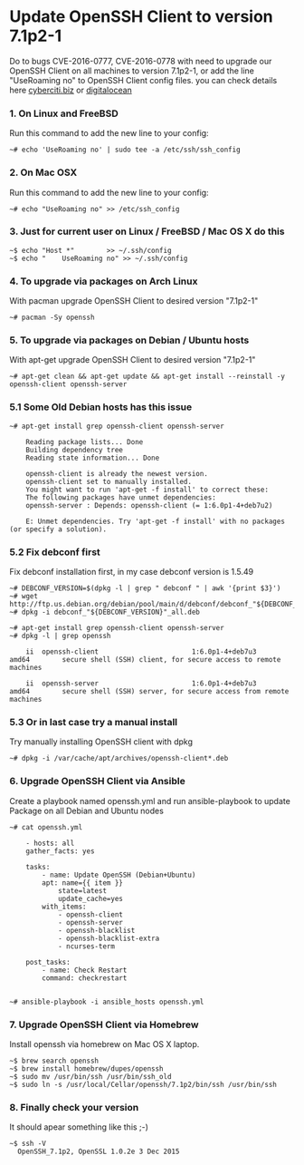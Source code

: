 # Update OpenSSH Client to version 7.1p2-1

Do to bugs CVE-2016-0777, CVE-2016-0778 with need to upgrade our OpenSSH Client on all machines to version 7.1p2-1,
or add the line "UseRoaming no" to OpenSSH Client config files. you can check details here [cyberciti.biz] or [digitalocean] 


### 1. On Linux and FreeBSD
Run this command to add the new line to your config:

    ~# echo 'UseRoaming no' | sudo tee -a /etc/ssh/ssh_config

    
### 2. On Mac OSX
Run this command to add the new line to your config:


    ~# echo "UseRoaming no" >> /etc/ssh_config

### 3. Just for current user on Linux / FreeBSD / Mac OS X do this 

    ~$ echo "Host *" 		>> ~/.ssh/config
    ~$ echo "    UseRoaming no" >> ~/.ssh/config

### 4. To upgrade via packages on Arch Linux
With pacman upgrade OpenSSH Client to desired version "7.1p2-1"

    ~# pacman -Sy openssh
          

### 5. To upgrade via packages on Debian / Ubuntu hosts
With apt-get upgrade OpenSSH Client to desired version "7.1p2-1"

    ~# apt-get clean && apt-get update && apt-get install --reinstall -y openssh-client openssh-server

### 5.1 Some Old Debian hosts has this issue

    ~# apt-get install grep openssh-client openssh-server
    
        Reading package lists... Done
        Building dependency tree       
        Reading state information... Done
        
        openssh-client is already the newest version.
        openssh-client set to manually installed.
        You might want to run 'apt-get -f install' to correct these:
        The following packages have unmet dependencies:
        openssh-server : Depends: openssh-client (= 1:6.0p1-4+deb7u2)
        
        E: Unmet dependencies. Try 'apt-get -f install' with no packages (or specify a solution).

        
### 5.2 Fix debconf first
Fix debconf installation first, in my case debconf version is 1.5.49


    ~# DEBCONF_VERSION=$(dpkg -l | grep " debconf " | awk '{print $3}')
    ~# wget http://ftp.us.debian.org/debian/pool/main/d/debconf/debconf_"${DEBCONF_VERSION}"_all.deb
    ~# dpkg -i debconf_"${DEBCONF_VERSION}"_all.deb
    
    ~# apt-get install grep openssh-client openssh-server
    ~# dpkg -l | grep openssh

        ii  openssh-client                       1:6.0p1-4+deb7u3                  amd64        secure shell (SSH) client, for secure access to remote machines
        
        ii  openssh-server                       1:6.0p1-4+deb7u3                  amd64        secure shell (SSH) server, for secure access from remote machines
    

### 5.3 Or in last case try a manual install 
Try manually installing OpenSSH client with dpkg

    ~# dpkg -i /var/cache/apt/archives/openssh-client*.deb

    
### 6. Upgrade OpenSSH Client via Ansible
Create a playbook named openssh.yml and run ansible-playbook to update Package on all Debian and Ubuntu nodes

    ~# cat openssh.yml

        - hosts: all
        gather_facts: yes
        
        tasks:
            - name: Update OpenSSH (Debian+Ubuntu)
            apt: name={{ item }}
                state=latest
                update_cache=yes
            with_items:
                - openssh-client
                - openssh-server
                - openssh-blacklist
                - openssh-blacklist-extra
                - ncurses-term
                
        post_tasks:
            - name: Check Restart
            command: checkrestart


    ~# ansible-playbook -i ansible_hosts openssh.yml

### 7. Upgrade OpenSSH Client via Homebrew
Install openssh via homebrew on Mac OS X laptop.

	~$ brew search openssh
	~$ brew install homebrew/dupes/openssh
	~$ sudo mv /usr/bin/ssh /usr/bin/ssh_old
	~$ sudo ln -s /usr/local/Cellar/openssh/7.1p2/bin/ssh /usr/bin/ssh

### 8. Finally check your version
It should apear something like this ;-)

	~$ ssh -V
	  OpenSSH_7.1p2, OpenSSL 1.0.2e 3 Dec 2015

[cyberciti.biz]: <http://www.cyberciti.biz/faq/howto-openssh-client-security-update-cve-0216-0777-cve-0216-0778/>
[digitalocean]: <https://www.digitalocean.com/community/questions/openssh-client-bug-cve-2016-0777-and-cve-2016-0778>
